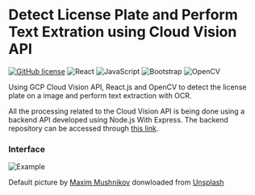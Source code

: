 # Detect License Plate and Perform Text Extration using Cloud Vision API
[![GitHub license](https://img.shields.io/badge/license-MIT-blue.svg)](https://github.com/AnneLivia/DetectLicensePlateCloudVision/blob/main/LICENSE)
![React](https://img.shields.io/badge/React-61DAFB?style=flat&logo=React&logoColor=white)
![JavaScript](https://img.shields.io/badge/JavaScript-F7DF1E?style=flat&logo=JavaScript&logoColor=white)
![Bootstrap](https://img.shields.io/badge/Bootstrap-7952B3?style=flat&logo=Bootstrap&logoColor=white)
![OpenCV](https://img.shields.io/badge/OpenCV-5C3EE8?style=flat&logo=OpenCV&logoColor=white)

Using GCP Cloud Vision API, React.js and OpenCV to detect the license plate on a image and perform text extraction with OCR.

All the processing related to the Cloud Vision API is being done using a backend API developed using Node.js With Express. The backend repository can be accessed through [this link](https://github.com/AnneLivia/CloudVisionAPI-Backend).

### Interface

![Example](https://user-images.githubusercontent.com/31932673/222916805-40a37f8f-e39e-43c2-946a-3197981e9fcb.PNG)

Default picture by <a href="https://unsplash.com/es/@maxim_mushnikov?utm_source=unsplash&utm_medium=referral&utm_content=creditCopyText">Maxim Mushnikov</a> donwloaded from <a href="https://unsplash.com/pt-br/fotografias/UqEUqXlF0wM?utm_source=unsplash&utm_medium=referral&utm_content=creditCopyText">Unsplash</a>
  
